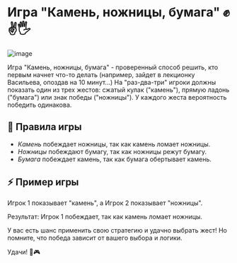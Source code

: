 # Игра "Камень, ножницы, бумага" ✊✌️🖐️

![image](https://github.com/wAkExGOD/rock-paper-scissors/assets/52173833/bd4041f4-4917-42e8-878c-112dc8d722cd)

Игра "Камень, ножницы, бумага" - проверенный способ решить, кто первым начнет что-то делать (например, зайдет в лекционку Васильева, опоздав на 10 минут...) На "раз-два-три" игроки должны показать один из трех жестов: сжатый кулак ("камень"), прямую ладонь ("бумага") или знак победы ("ножницы"). У каждого жеста вероятность победить одинакова.

## 📜 Правила игры
- _Камень_ побеждает ножницы, так как камень ломает ножницы.
- _Ножницы_ побеждают бумагу, так как ножницы режут бумагу.
- _Бумага_ побеждает камень, так как бумага обертывает камень.

## ⚡ Пример игры
Игрок 1 показывает "камень", а Игрок 2 показывает "ножницы".

Результат: Игрок 1 побеждает, так как камень ломает ножницы.

У вас есть шанс применить свою стратегию и удачно выбрать жест! Но помните, что победа зависит от вашего выбора и логики.

Удачи! 🤞🎮
